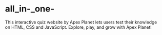 # all_in-_one-
This interactive quiz website by Apex Planet lets users test their knowledge on HTML, CSS and JavaScript. Explore, play, and grow with Apex Planet!
